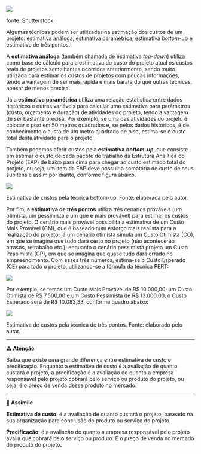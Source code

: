 [![](https://ampli-images.s3.amazonaws.com/production/63be7f01-aadc-424c-82ee-ce4044735792/original)](https://ampli-images.s3.amazonaws.com/production/63be7f01-aadc-424c-82ee-ce4044735792/original)

fonte: Shutterstock.

Algumas técnicas podem ser utilizadas na estimação dos custos de um projeto: estimativa análoga, estimativa paramétrica, estimativa _bottom-up_ e estimativa de três pontos.

A **estimativa análoga** (também chamada de estimativa _top-down_) utiliza como base de cálculo para a estimativa do custo do projeto atual os custos reais de projetos semelhantes ocorridos anteriormente, sendo muito utilizada para estimar os custos de projetos com poucas informações, tendo a vantagem de ser mais rápida e mais barata do que outras técnicas, apesar de menos precisa.

Já a **estimativa paramétrica** utiliza uma relação estatística entre dados históricos e outras variáveis para calcular uma estimativa para parâmetros (custo, orçamento e duração) de atividades do projeto, tendo a vantagem de ser bastante precisa. Por exemplo, se uma das atividades do projeto é colocar o piso em 50 metros quadrados e, se pelos dados históricos, é de conhecimento o custo de um metro quadrado de piso, estima-se o custo total desta atividade para o projeto.

Também podemos aferir custos pela **estimativa** _**bottom-up**_, que consiste em estimar o custo de cada pacote de trabalho da Estrutura Analítica do Projeto (EAP) de baixo para cima para chegar ao custo estimado total do projeto, ou seja, um item da EAP deve possuir a somatória de custo de seus subitens e assim por diante, conforme figura abaixo.

[![](https://ampli-images.s3.amazonaws.com/production/4bf6611e-a227-4024-a025-34b574d532ec/original)](https://ampli-images.s3.amazonaws.com/production/4bf6611e-a227-4024-a025-34b574d532ec/original)

Estimativa de custos pela técnica bottom-up. Fonte: elaborada pelo autor.

Por fim, a **estimativa de três pontos** utiliza três cenários prováveis (um otimista, um pessimista e um que é mais provável) para estimar os custos do projeto. O cenário mais provável possibilita a estimativa de um Custo Mais Provável (CM), que é baseado num esforço mais realista para a realização do projeto; já um cenário otimista simula um Custo Otimista (CO), em que se imagina que tudo dará certo no projeto (não acontecerão atrasos, retrabalho etc.); enquanto o cenário pessimista projeta um Custo Pessimista (CP), em que se imagina que quase tudo dará errado no empreendimento. Com esses três números, estima-se o Custo Esperado (CE) para todo o projeto, utilizando-se a fórmula da técnica PERT:

[![](https://ampli-images.s3.amazonaws.com/production/fd0daae7-5151-4d89-a3af-ed5f992272f5/original)](https://ampli-images.s3.amazonaws.com/production/fd0daae7-5151-4d89-a3af-ed5f992272f5/original)

Por exemplo, se temos um Custo Mais Provável de R$ 10.000,00; um Custo Otimista de R$ 7.500,00 e um Custo Pessimista de R$ 13.000,00, o Custo Esperado será de R$ 10.083,33, conforme quadro abaixo:

[![](https://ampli-images.s3.amazonaws.com/production/3203c30e-fa18-4ddb-89f5-4eb8563a93f3/original)](https://ampli-images.s3.amazonaws.com/production/3203c30e-fa18-4ddb-89f5-4eb8563a93f3/original)

Estimativa de custos pela técnica de três pontos. Fonte: elaborado pelo autor.

______

**⚠️ Atenção**

Saiba que existe uma grande diferença entre estimativa de custo e precificação. Enquanto a estimativa de custo é a avaliação de quanto custará o projeto, a precificação é a avaliação do quanto a empresa responsável pelo projeto cobrará pelo serviço ou produto do projeto, ou seja, é o preço de venda desse produto no mercado.

______

**🔁 Assimile**

**Estimativa de custo**: é a avaliação de quanto custará o projeto, baseado na sua organização para conclusão do produto ou serviço do projeto.

**Precificação**: é a avaliação do quanto a empresa responsável pelo projeto avalia que cobrará pelo serviço ou produto. É o preço de venda no mercado do produto do projeto.